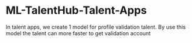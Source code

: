 # ML-TalentHub-Talent-Apps
In talent apps, we create 1 model for profile validation talent. 
By use this model the talent can more faster to get validation account

